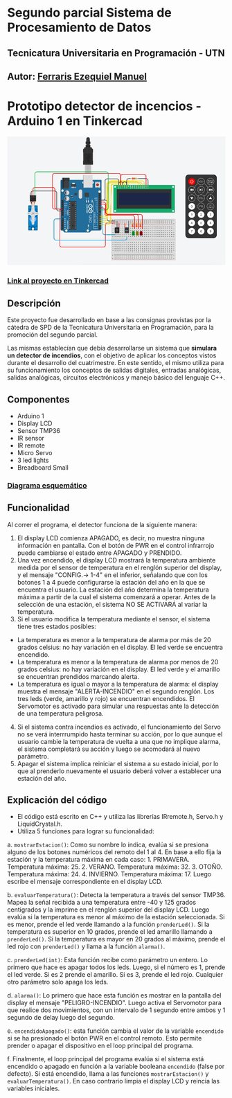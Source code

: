 # Segundo parcial Sistema de Procesamiento de Datos  
## Tecnicatura Universitaria en Programación - UTN

## Autor: [Ferraris Ezequiel Manuel](https://github.com/EzequielFerraris)
# Prototipo detector de incencios - Arduino 1 en Tinkercad

![Proyecto](https://github.com/EzequielFerraris/Segundo-parcial-SPD---Arduino-en-Tinkercad/blob/main/Imagenes/proyecto.png)
### [Link al proyecto en Tinkercad](https://www.tinkercad.com/things/ciP7IaodqdI)

## Descripción
Este proyecto fue desarrollado en base a las consignas provistas por la cátedra de SPD de la Tecnicatura Universitaria en Programación, para la promoción del segundo parcial. 

Las mismas establecían que debía desarrollarse un sistema que **simulara un detector de incendios**, con el objetivo de aplicar los conceptos vistos durante el desarrollo del cuatrimestre. En este sentido, el mismo utiliza para su funcionamiento los conceptos de salidas digitales, entradas analógicas, salidas analógicas, circuitos electrónicos y manejo básico del lenguaje C++.

## Componentes
* Arduino 1
* Display LCD
* Sensor TMP36
* IR sensor
* IR remote
* Micro Servo
* 3 led lights
* Breadboard Small

### [Diagrama esquemático](https://github.com/EzequielFerraris/Segundo-parcial-SPD---Arduino-en-Tinkercad/blob/main/Diagrama%20esquema%CC%81tico/Diagrama%20esquema%CC%81tico%20-Segundo%20Parcial%20SPD%20-%20Ferraris%20Ezequiel%20Manuel%201F.pdf)

## Funcionalidad
Al correr el programa, el detector funciona de la siguiente manera:
1. El display LCD comienza APAGADO, es decir, no muestra ninguna información en pantalla. Con el botón de PWR en el control infrarrojo puede cambiarse el estado entre APAGADO y PRENDIDO.
2. Una vez encendido, el display LCD mostrará la temperatura ambiente medida por el sensor de temperatura en el renglón superior del display, y el mensaje "CONFIG.-> 1-4" en el inferior, señalando que con los botones 1 a 4 puede configurarse la estación del año en la que se encuentra el usuario. La estación del año determina la temperatura máxima a partir de la cual el sistema comenzará a operar. Antes de la selección de una estación, el sistema NO SE ACTIVARÁ al variar la temperatura.
3. Si el usuario modifica la temperatura mediante el sensor, el sistema tiene tres estados posibles:
  * La temperatura es menor a la temperatura de alarma por más de 20 grados celsius: no hay variación en el display. El led verde se encuentra encendido.
  * La temperatura es menor a la temperatura de alarma por menos de 20 grados celsius: no hay variación en el display. El led verde y el amarillo se encuentran prendidos marcando alerta.
  * La temperatura es igual o mayor a la temperatura de alarma: el display muestra el mensaje "ALERTA-INCENDIO" en el segundo renglón. Los tres leds (verde, amarillo y rojo) se encuentran encendidos. El Servomotor es activado para simular una respuestas ante la detección de una temperatura peligrosa. 
4. Si el sistema contra incendios es activado, el funcionamiento del Servo no se verá interrrumpido hasta terminar su acción, por lo que aunque el usuario cambie la temperatura de vuelta a una que no implique alarma, el sistema completará su acción y luego se acomodará al nuevo parámetro.
5. Apagar el sistema implica reiniciar el sistema a su estado inicial, por lo que al prenderlo nuevamente el usuario deberá volver a establecer una estación del año.

## Explicación del código
* El código está escrito en C++ y utiliza las librerías IRremote.h, Servo.h y LiquidCrystal.h. 
* Utiliza 5 funciones para lograr su funcionalidad:

a. ```mostrarEstacion()```: Como su nombre lo indica, evalúa si se presiona alguno de los botones numéricos del remoto del 1 al 4. En base a ello fija la estación y la temperatura máxima en cada caso:
     1. PRIMAVERA. Temperatura máxima: 25.
     2. VERANO. Temperatura máxima: 32.
     3. OTOÑO. Temperatura máxima: 24.
     4. INVIERNO. Temperatura máxima: 17.
Luego escribe el mensaje correspondiente en el display LCD.
  
b. ```evaluarTemperatura()```: Detecta la temperatura a través del sensor TMP36. Mapea la señal recibida a una temperatura entre -40 y 125 grados centigrados y la imprime en el renglón superior del display LCD. Luego evalúa si la temperatura es menor al máximo de la estación seleccionada. Si es menor, prende el led verde llamando a la función ```prenderLed()```. Si la temperatura es superior en 10 grados, prende el led amarillo llamando a ```prenderLed()```. Si la temperatura es mayor en 20 grados al máximo, prende el led rojo con ```prenderLed()``` y llama a la función ```alarma()```.
 
c. ```prenderLed(int)```: Esta función recibe como parámetro un entero. Lo primero que hace es apagar todos los leds. Luego, si el número es 1, prende el led verde. Si es 2 prende el amarillo. Si es 3, prende el led rojo. Cualquier otro parámetro solo apaga los leds.

d. ```alarma()```: Lo primero que hace esta función es mostrar en la pantalla del display el mensaje "PELIGRO-INCENDIO". Luego activa el Servomotor para que realice dos movimientos, con un intervalo de 1 segundo entre ambos y 1 segundo de delay luego del segundo.

e. ```encendidoApagado()```: esta función cambia el valor de la variable ```encendido``` si se ha presionado el botón PWR en el control remoto. Esto permite prender o apagar el dispositivo en el loop principal del programa.

f. Finalmente, el loop principal del programa evalúa si el sistema está encendido o apagado en función a la variable booleana ```encendido``` (false por defecto). Si está encendido, llama a las funciones ```mostrarEstacion()``` y ```evaluarTemperatura()```. En caso contrario limpia el display LCD y reincia las variables iniciales.
